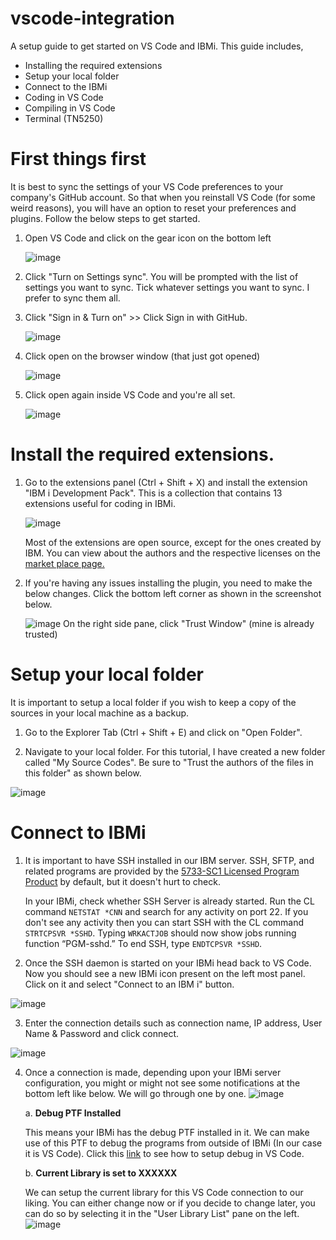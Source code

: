# vscode-integration
A setup guide to get started on VS Code and IBMi. This guide includes, 

- Installing the required extensions
- Setup your local folder
- Connect to the IBMi
- Coding in VS Code
- Compiling in VS Code
- Terminal (TN5250)

# First things first
It is best to sync the settings of your VS Code preferences to your company's GitHub account. So that when you reinstall VS Code (for some weird reasons), you  will have an option to reset your preferences and plugins. Follow the below steps to get started.

1. Open VS Code and click on the gear icon on the bottom left

   ![image](https://github.com/Programmersio-IBMi/vscode-integration/assets/139198015/a5da6327-44be-4acd-82ba-72acafc4e710)

2. Click "Turn on Settings sync". You will be prompted with the list of settings you want to sync. Tick whatever settings you want to sync. I prefer to sync them all.
   
3. Click "Sign in & Turn on" >> Click Sign in with GitHub.
   
   ![image](https://github.com/Programmersio-IBMi/vscode-integration/assets/139198015/c23ea382-6db1-4bb5-838f-e23654344f1b)


4. Click open on the browser window (that just got opened)
   
   ![image](https://github.com/Programmersio-IBMi/vscode-integration/assets/139198015/833d02b6-c24d-4351-9a82-7fcdc10abf42)


5. Click open again inside VS Code and you're all set.

   ![image](https://github.com/Programmersio-IBMi/vscode-integration/assets/139198015/cade90b4-b908-4df7-9b68-4326942fc16f)

# Install the required extensions.
1. Go to the extensions panel (Ctrl + Shift + X) and install the extension "IBM i Development Pack". This is a collection that contains 13 extensions useful for coding in IBMi.

   ![image](https://github.com/Programmersio-IBMi/vscode-integration/assets/139198015/9283fecb-376a-417a-9664-dc87d8c5fd28)

   Most of the extensions are open source, except for the ones created by IBM. You can view about the authors and the respective licenses on the [market place page.](https://marketplace.visualstudio.com/items?itemName=HalcyonTechLtd.ibm-i-development-pack)

3. If you're having any issues installing the plugin, you need to make the below changes. Click the bottom left corner as shown in the screenshot below. 

    ![image](https://github.com/Programmersio-IBMi/vscode-integration/assets/139198015/1a190d14-1e02-43a5-a890-82b9c6da5c0c)
    On the right side pane, click "Trust Window" (mine is already trusted)

# Setup your local folder
It is important to setup a local folder if you wish to keep a copy of the sources in your local machine as a backup.

1. Go to the Explorer Tab (Ctrl + Shift + E) and click on "Open Folder".
   
2. Navigate to your local folder. For this tutorial, I have created a new folder called "My Source Codes". Be sure to "Trust the authors of the files in this folder" as shown below.

  ![image](https://github.com/Programmersio-IBMi/vscode-integration/assets/139198015/908f2668-b951-4fe5-9bb2-482fb18cf5a9)

# Connect to IBMi
1. It is important to have SSH installed in our IBM server. SSH, SFTP, and related programs are provided by the [5733-SC1 Licensed Program Product](https://www.ibm.com/support/pages/node/1128123/) by default, but it doesn't hurt to check.
   
   In your IBMi, check whether SSH Server is already started. Run the CL command `NETSTAT *CNN` and search for any activity on port 22. If you don't see any activity then you can start SSH with the CL command `STRTCPSVR *SSHD`. Typing `WRKACTJOB` should now show jobs running function “PGM-sshd.” To end SSH, type `ENDTCPSVR *SSHD`.

2. Once the SSH daemon is started on your IBMi head back to VS Code. Now you should see a new IBMi icon present on the left most panel. Click on it and select "Connect to an IBM i" button.

  ![image](https://github.com/Programmersio-IBMi/vscode-integration/assets/139198015/d9a096e3-a4de-4d74-8f63-04135cecfc16)
  
3. Enter the connection details such as connection name, IP address, User Name & Password and click connect. 

  ![image](https://github.com/Programmersio-IBMi/vscode-integration/assets/139198015/2057b033-d16a-4e85-905e-9665bdfed2fd)

4. Once a connection is made, depending upon your IBMi server configuration, you might or might not see some notifications at the bottom left like below. We will go through one by one.
   ![image](https://github.com/Programmersio-IBMi/vscode-integration/assets/139198015/a4c94ffc-6e04-475b-a27f-1ad6b7192ce0)

   a. **Debug PTF Installed**
   
   This means your IBMi has the debug PTF installed in it. We can make use of this PTF to debug the programs from outside of IBMi (In our case it is VS Code). Click this [link](#) to see how to setup debug in VS Code.

    b. **Current Library is set to XXXXXX**
   
   We can setup the current library for this VS Code connection to our liking. You can either change now or if you decide to change later, you can do so by selecting it in the "User Library List" pane on the left.
         ![image](https://github.com/Programmersio-IBMi/vscode-integration/assets/139198015/5687de01-26c0-4b9a-98e0-670f3466e39b)
